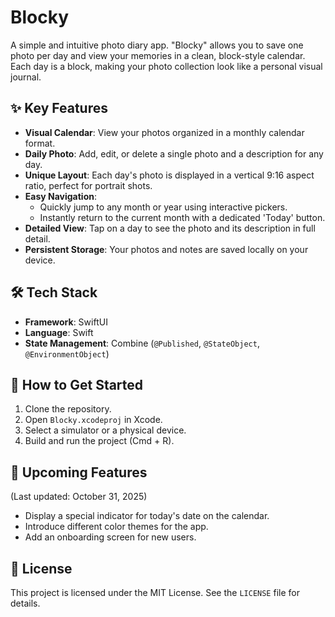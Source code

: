 # Blocky

A simple and intuitive photo diary app. "Blocky" allows you to save one photo per day and view your memories in a clean, block-style calendar. Each day is a block, making your photo collection look like a personal visual journal.

## ✨ Key Features

- **Visual Calendar**: View your photos organized in a monthly calendar format.
- **Daily Photo**: Add, edit, or delete a single photo and a description for any day.
- **Unique Layout**: Each day's photo is displayed in a vertical 9:16 aspect ratio, perfect for portrait shots.
- **Easy Navigation**:
  - Quickly jump to any month or year using interactive pickers.
  - Instantly return to the current month with a dedicated 'Today' button.
- **Detailed View**: Tap on a day to see the photo and its description in full detail.
- **Persistent Storage**: Your photos and notes are saved locally on your device.

## 🛠 Tech Stack

- **Framework**: SwiftUI
- **Language**: Swift
- **State Management**: Combine (`@Published`, `@StateObject`, `@EnvironmentObject`)

## 🚀 How to Get Started

1.  Clone the repository.
2.  Open `Blocky.xcodeproj` in Xcode.
3.  Select a simulator or a physical device.
4.  Build and run the project (Cmd + R).

## 📝 Upcoming Features

(Last updated: October 31, 2025)

- Display a special indicator for today's date on the calendar.
- Introduce different color themes for the app.
- Add an onboarding screen for new users.

## 📄 License

This project is licensed under the MIT License. See the `LICENSE` file for details.